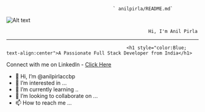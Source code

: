 
                                           ` anilpirla/README.md`

![Alt text](https://raw.githubusercontent.com/PolarBearGG/PolarBearGG/master/web-developer.gif )











                                                        Hi, I'm Anil Pirla




__________________________________________________________________________________________________________________________________________________

                                                <h1 style="color:Blue; text-align:center">A Passionate Full Stack Developer from India</h1>
                                                              
Connect with me on LinkedIn - <a href="https://www.linkedin.com/in/anils12/">Click Here</a>








- 👋 Hi, I’m @anilpirlaccbp
- 👀 I’m interested in ...
- 🌱 I’m currently learning ..
- 💞️ I’m looking to collaborate on ...
- 📫 How to reach me ...

<!---
anilpirlaccbp/anilpirlaccbp is a ✨ special ✨ repository because its `README.md` (this file) appears on your GitHub profile.
You can click the Preview link to take a look at your changes.
--->
